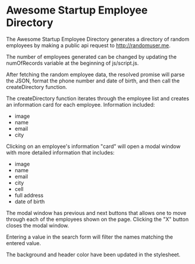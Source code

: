 # Awesome Startup Employee Directory

The Awesome Startup Employee Directory generates a directory of random employees by making a public api request to http://randomuser.me.

The number of employees generated can be changed by updating the numOfRecords variable at the beginning of js/script.js.

After fetching the random employee data, the resolved promise will parse the JSON, format the phone number and date of birth, and then call the createDirectory function.

The createDirectory function iterates through the employee list and creates an information card for each employee. Information included:
* image
* name
* email
* city

Clicking on an employee's information "card" will open a modal window with more detailed information that includes:
* image
* name
* email
* city
* cell
* full address
* date of birth

The modal window has previous and next buttons that allows one to move through each of the employees shown on the page. Clicking the "X" button closes the modal window.

Entering a value in the search form will filter the names matching the entered value.

The background and header color have been updated in the stylesheet.
